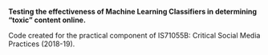 <b>Testing the effectiveness of Machine Learning Classifiers in determining “toxic” content online.</b>

Code created for the practical component of IS71055B: Critical Social Media Practices (2018-19).
